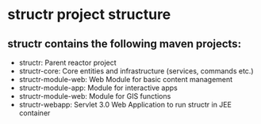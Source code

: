 <h1>structr project structure</h1>

<h2>structr contains the following maven projects:</h2>

<ul>
<li>structr: Parent reactor project
<li>structr-core: Core entities and infrastructure (services, commands etc.)
<li>structr-module-web: Web Module for basic content management
<li>structr-module-app: Module for interactive apps
<li>structr-module-web: Module for GIS functions
<li>structr-webapp: Servlet 3.0 Web Application to run structr in JEE container
</ul>

